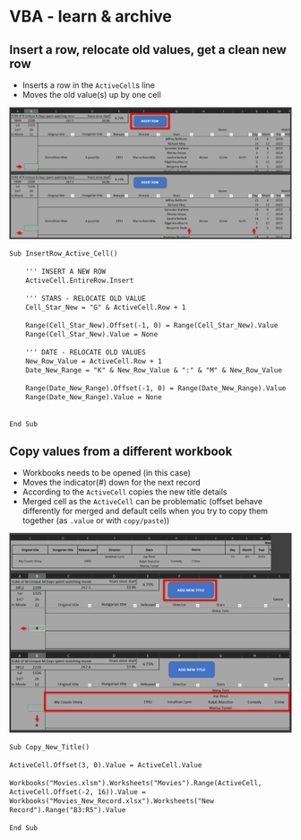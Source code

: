 # VBA - learn & archive

## Insert a row, relocate old values, get a clean new row
- Inserts a row in the `ActiveCell`s line
- Moves the old value(s) up by one cell

<div align="center">
    <img src="docs/insert_row.png" </img> 
</div>

```
Sub InsertRow_Active_Cell()
    
    ''' INSERT A NEW ROW
    ActiveCell.EntireRow.Insert
    
    ''' STARS - RELOCATE OLD VALUE
    Cell_Star_New = "G" & ActiveCell.Row + 1
    
    Range(Cell_Star_New).Offset(-1, 0) = Range(Cell_Star_New).Value
    Range(Cell_Star_New).Value = None
    
    ''' DATE - RELOCATE OLD VALUES
    New_Row_Value = ActiveCell.Row + 1
    Date_New_Range = "K" & New_Row_Value & ":" & "M" & New_Row_Value
    
    Range(Date_New_Range).Offset(-1, 0) = Range(Date_New_Range).Value
    Range(Date_New_Range).Value = None
    

End Sub
```

## Copy values from a different workbook
- Workbooks needs to be opened (in this case)
- Moves the indicator(#) down for the next record
- According to the `ActiveCell` copies the new title details
- Merged cell as the `ActiveCell` can be problematic (offset behave differently for merged and default cells when you try to copy them together (as `.value` or with `copy/paste`))

<div align="center">
    <img src="docs/add_new_title.png" </img> 
</div>

```
Sub Copy_New_Title()

ActiveCell.Offset(3, 0).Value = ActiveCell.Value

Workbooks("Movies.xlsm").Worksheets("Movies").Range(ActiveCell, ActiveCell.Offset(-2, 16)).Value = Workbooks("Movies_New_Record.xlsx").Worksheets("New Record").Range("B3:R5").Value

End Sub
```


